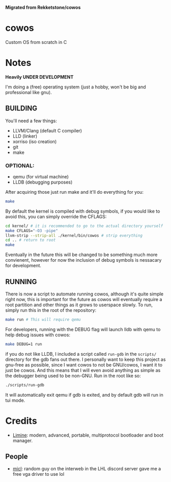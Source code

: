**Migrated from Rekketstone/cowos**

# cowos
Custom OS from scratch in C

# Notes
**Heavily UNDER DEVELOPMENT**

I'm doing a (free) operating system (just a hobby, won't be big and professional like gnu).

## BUILDING
You'll need a few things:
- LLVM/Clang (default C compiler)
- LLD (linker)
- xorriso (iso creation)
- git
- make

### OPTIONAL:
- qemu (for virtual machine)
- LLDB (debugging purposes)

After acquiring those just run make and it'll do everything for you:
```bash
make
```

By default the kernel is compiled with debug symbols, if you would like to avoid this, you can simply override the CFLAGS:
```bash
cd kernel/ # it is recommended to go to the actual directory yourself
make CFLAGS="-O3 -pipe"
llvm-strip --strip-all ./kernel/bin/cowos # strip everything
cd .. # return to root
make
```
Eventually in the future this will be changed to be something much more convienent, however for now the inclusion of debug symbols is nessacary for development.

## RUNNING
There is now a script to automate running cowos, although it's quite simple right now, this is important for the future as cowos will eventually require a root partition and other things as it grows to userspace slowly. To run, simply run this in the root of the repository:
```bash
make run # This will require qemu
```

For developers, running with the DEBUG flag will launch lldb with qemu to help debug issues with cowos:
```bash
make DEBUG=1 run
```
if you do not like LLDB, I included a script called `run-gdb` in the `scripts/` directory for the gdb fans out there. I personally want to keep this project as gnu-free as possible, since I want cowos to not be GNU/cowos, I want it to just be cowos. And this means that I will even avoid anything as simple as the debugger being used to be non-GNU. Run in the root like so:
```bash
./scripts/run-gdb
```
It will automatically exit qemu if gdb is exited, and by default gdb will run in tui mode.

# Credits
- [Limine](https://github.com/limine-bootloader/limine): modern, advanced, portable, multiprotocol bootloader and boot manager. 

## People
- [micl](https://micl.dev): random guy on the interweb in the LHL discord server gave me a free vga driver to use lol
